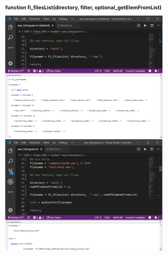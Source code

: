 ### function fi_filesList(directory, filter, optional_getElemFromList)
<img src="docs/all_files.png">

<img src="docs/one_file.png">
